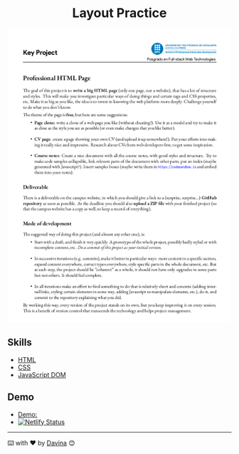 <div align="center">


<h1>Layout Practice</h1>
    
</div>


<p align="center"><img src="./assets/img/imgReadme.png?raw=true" width="500"></a></p>

## Skills

- [HTML](https://developer.mozilla.org/es/docs/Web/HTML)
- [CSS](https://developer.mozilla.org/es/docs/Web/CSS)
- [JavaScript DOM ](https://developer.mozilla.org/es/docs/Learn/JavaScript/First_steps/What_is_JavaScript)
## Demo
 - [Demo: ](https://https://landing-projects.netlify.app/)
 - 
    [![Netlify Status](https://api.netlify.com/api/v1/badges/6b2bb0d2-384e-4844-b7d1-7996aec8c54b/deploy-status)](https://app.netlify.com/sites/wizardly-bohr-efbe8d/deploys)
---

⌨️ with ❤️ by [Davina](https://www.linkedin.com/in/davinamedina/) 😊

